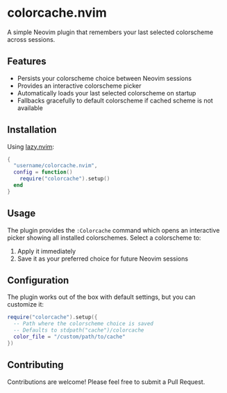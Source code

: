 # colorcache.nvim

A simple Neovim plugin that remembers your last selected colorscheme across sessions.

## Features

- Persists your colorscheme choice between Neovim sessions
- Provides an interactive colorscheme picker
- Automatically loads your last selected colorscheme on startup
- Fallbacks gracefully to default colorscheme if cached scheme is not available

## Installation

Using [lazy.nvim](https://github.com/folke/lazy.nvim):
```lua
{
  "username/colorcache.nvim",
  config = function()
    require("colorcache").setup()
  end
}
```

## Usage

The plugin provides the `:Colorcache` command which opens an interactive picker showing all installed colorschemes. 
Select a colorscheme to:
1. Apply it immediately
2. Save it as your preferred choice for future Neovim sessions

## Configuration

The plugin works out of the box with default settings, but you can customize it:

```lua
require("colorcache").setup({
  -- Path where the colorscheme choice is saved
  -- Defaults to stdpath("cache")/colorcache
  color_file = "/custom/path/to/cache"
})
```

## Contributing

Contributions are welcome! Please feel free to submit a Pull Request.
